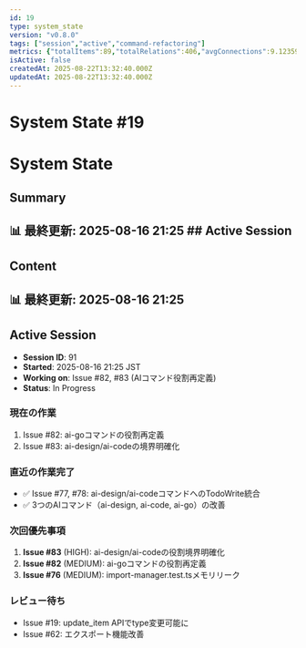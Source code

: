 ```yaml
---
id: 19
type: system_state
version: "v0.8.0"
tags: ["session","active","command-refactoring"]
metrics: {"totalItems":89,"totalRelations":406,"avgConnections":9.123595505617978,"maxConnections":30,"isolatedNodes":3,"timestamp":"2025-08-16T12:26:14.062Z"}
isActive: false
createdAt: 2025-08-22T13:32:40.000Z
updatedAt: 2025-08-22T13:32:40.000Z
---
```


# System State #19

# System State

## Summary

## 📊 最終更新: 2025-08-16 21:25  ## Active Session

## Content

## 📊 最終更新: 2025-08-16 21:25

## Active Session
- **Session ID**: 91
- **Started**: 2025-08-16 21:25 JST
- **Working on**: Issue #82, #83 (AIコマンド役割再定義)
- **Status**: In Progress

### 現在の作業
1. Issue #82: ai-goコマンドの役割再定義
2. Issue #83: ai-design/ai-codeの境界明確化

### 直近の作業完了
- ✅ Issue #77, #78: ai-design/ai-codeコマンドへのTodoWrite統合
- ✅ 3つのAIコマンド（ai-design, ai-code, ai-go）の改善

### 次回優先事項
1. **Issue #83** (HIGH): ai-design/ai-codeの役割境界明確化
2. **Issue #82** (MEDIUM): ai-goコマンドの役割再定義
3. **Issue #76** (MEDIUM): import-manager.test.tsメモリリーク

### レビュー待ち
- Issue #19: update_item APIでtype変更可能に
- Issue #62: エクスポート機能改善
